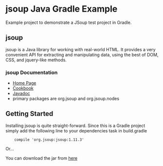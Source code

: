 # jsoup Java Gradle Example

Example project to demonstrate a JSoup test project in Gradle.

## jsoup

jsoup is a Java library for working with real-world HTML. It provides a very convenient API for extracting and manipulating data, using the best of DOM, CSS, and jquery-like methods.

### jsoup Documentation

- [Home Page](https://jsoup.org/)
- [Cookbook](https://jsoup.org/cookbook/)
- [Javadoc](https://jsoup.org/apidocs/overview-summary.html)
- primary packages are org.jsoup and org.jsoup.nodes

## Getting Started

Installing jsoup is quite straight-forward.  Since this is a Gradle project simply add the following line to your dependencies task in build.gradle

```
    compile 'org.jsoup:jsoup:1.11.3'
```

Or...

You can download the jar from [here](https://jsoup.org/download)
